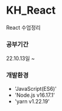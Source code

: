 # KH_React
React 수업정리

### 공부기간
22.10.13일 ~

### 개발환경
- 'JavaScript(ES6)'
- 'Node.js v16.17.1'
- 'yarn v1.22.19'
